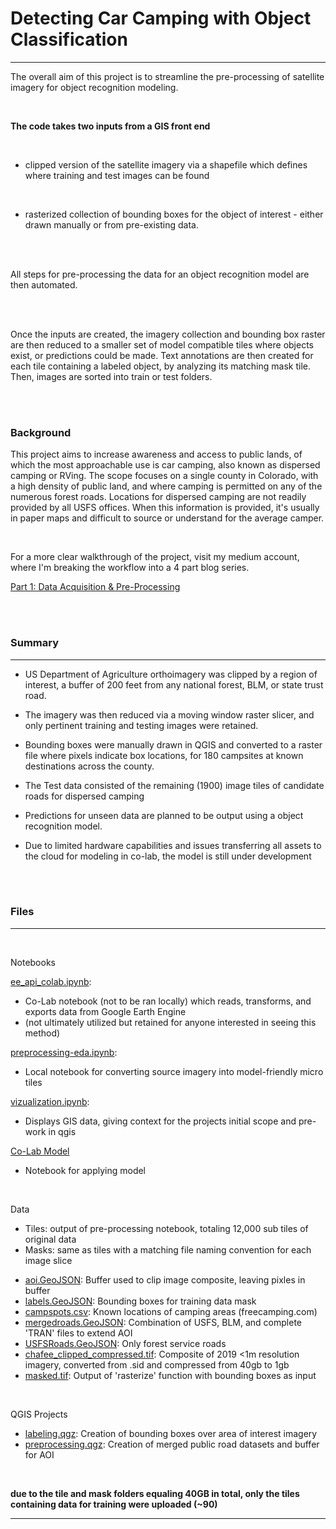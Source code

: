 # Detecting Car Camping with Object Classification

---



The overall aim of this project is to streamline the pre-processing of satellite imagery for object recognition modeling. 

<br> 

**The code takes two inputs from a GIS front end**

<br> 

- clipped version of the satellite imagery via a shapefile which defines where training and test images can be found

<br> 

 - rasterized collection of bounding boxes for the object of interest - either drawn manually or from pre-existing data. 

<br> <br> 


All steps for pre-processing the data for an object recognition model are then automated.

<br><br>

Once the inputs are created, the imagery collection and bounding box raster are then reduced to a smaller set of model compatible tiles where objects exist, or predictions could be made. Text annotations are then created for each tile containing a labeled object, by analyzing its matching mask tile. Then, images are sorted into train or test folders. 


<br><br>

### Background

This project aims to increase awareness and access to public lands, of which the most approachable use is car camping, also known as dispersed camping or RVing. The scope focuses on a single county in Colorado, with a high density of public land, and where camping is permitted on any of the numerous forest roads. Locations for dispersed camping are not readily provided by all USFS offices. When this information is provided, it's usually in paper maps and difficult to source or understand for the average camper. 


<br>

For a more clear walkthrough of the project, visit my medium account, where I'm breaking the workflow into a 4 part blog series.

[Part 1: Data Acquisition & Pre-Processing](https://medium.com/@kendallfrimodig/efficient-object-detection-within-satellite-imagery-using-python-85331d71ff69)




<br><br>

### Summary

---

- US Department of Agriculture orthoimagery was clipped by a region of interest, a buffer of 200 feet from any national forest, BLM, or state trust road. 

- The imagery was then reduced via a moving window raster slicer, and only pertinent training and testing images were retained.

- Bounding boxes were manually drawn in QGIS and converted to a raster file where pixels indicate box locations, for 180 campsites at known destinations across the county.

- The Test data consisted of the remaining (1900) image tiles of candidate roads for dispersed camping

- Predictions for unseen data are planned to be output using a object recognition model.

- Due to limited hardware capabilities and issues transferring all assets to the cloud for modeling in co-lab, the model is still under development


<br><br>

### Files


---
<br>

Notebooks

[ee_api_colab.ipynb](./notebooks/ee_api_colab.ipynb):

- Co-Lab notebook (not to be ran locally) which reads, transforms, and exports data from Google Earth Engine
- (not ultimately utilized but retained for anyone interested in seeing this method)

[preprocessing-eda.ipynb](./notebooks/preprocessing.ipynb):

- Local notebook for converting source imagery into model-friendly micro tiles

[vizualization.ipynb](./notebooks/vizualization.ipynb):

- Displays GIS data, giving context for the projects initial scope and pre-work in qgis


[Co-Lab Model](https://colab.research.google.com/drive/1kn_0hb6SgXVEqNms4JfLIzQUtOCYo9IA?usp=sharing)

- Notebook for applying model

<br>

Data

- Tiles: output of pre-processing notebook, totaling 12,000 sub tiles of original data
- Masks: same as tiles with a matching file naming convention for each image slice

* [aoi.GeoJSON](./data/Polygon/aoi.GeoJSON): Buffer used to clip image composite, leaving pixles in buffer
* [labels.GeoJSON](./data/Polygon/labels.GeoJSON): Bounding boxes for training data mask
* [campspots.csv](./data/Point/campspots.csv): Known locations of camping areas (freecamping.com)
* [mergedroads.GeoJSON](./data/Line/mergedroads.GeoJSON): Combination of USFS, BLM, and complete 'TRAN' files to extend AOI
* [USFSRoads.GeoJSON](./data/Line/USFSRoads.GeoJSON): Only forest service roads
* [chafee_clipped_compressed.tif](./data/chafee_clipped_compressed.tif): Composite of 2019 <1m resolution imagery, converted from .sid and compressed from 40gb to 1gb
* [masked.tif](./data/masked.tif): Output of 'rasterize' function with bounding boxes as input

<br>

QGIS Projects
* [labeling.qgz](./gis/labeling.qgz): Creation of bounding boxes over area of interest imagery
* [preprocessing.qgz](./gis/preprocessing.qgz): Creation of merged public road datasets and buffer for AOI

<br>

**due to the tile and mask folders equaling 40GB in total, only the tiles containing data for training were uploaded (~90)**

---

